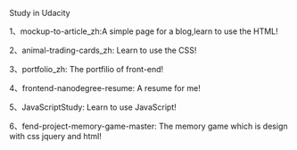 Study in Udacity

1、mockup-to-article_zh:A simple page for a blog,learn to use the HTML!

2、animal-trading-cards_zh: Learn to use the CSS!

3、portfolio_zh: The portfilio of front-end!

4、frontend-nanodegree-resume: A resume for me!

5、JavaScriptStudy: Learn to use JavaScript!

6、fend-project-memory-game-master: The memory game which is design with css jquery and html!


